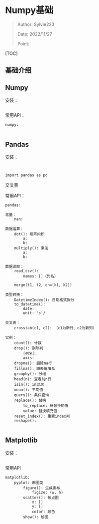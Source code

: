 # Numpy基础

>Author: Sylvie233
>
>Date: 2022/11/27
>
>Point: 

[TOC]

## 基础介绍





## Numpy

安装：

```

```



常用API：

```
numpy:


```







## Pandas

安装：

```


import pandas as pd
```



交叉表



常用API：

```
pandas:

常量：
	nan: 
	
数据运算：
	dot(): 矩阵内积
		a:
		b:
	multiply(): 乘法
		a:
		b:
	
数据读取：
	read_csv():
		names: []（列名）
		
	merge(t1, t2, on=[k1, k2])
	
类型转换：
	DatetimeIndex(): 日期格式拆分
	to_datetime():
		date:
		unit: 's'/
	
交叉表：
	crosstab(c1, c2): （c1为新行、c2为新列）

实例：
	count(): 计数
	drop(): 删除列
		[列名]:
		axis:
	dropna(): 删除na行
	fillna(): 缺失值填充
	groupby(): 分组 
	head(n): 查看前n行
	isin(): in过滤
	mean(): 平均值
	query(): 条件查询
	replace(): 替换
		to_replace: 待替换的值
		value: 替换填充值
	reset_index(): 重置index列
	reshape(): 
	
```





## Matplotlib

安装：

```

```



常用API

```
matplotlib:
	pyplot: 画图类
		figure(): 生成画布
			figize: (w, h)
		scatter(): 散点图
			x: []
			y: []
			color: 颜色
		show(): 绘图

```























